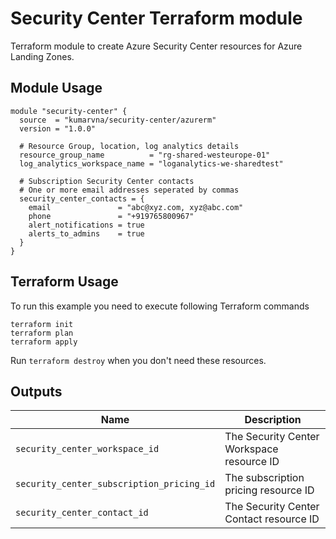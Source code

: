 # Security Center Terraform module

Terraform module to create Azure Security Center resources for Azure Landing Zones.

## Module Usage

```hcl
module "security-center" {
  source  = "kumarvna/security-center/azurerm"
  version = "1.0.0"

  # Resource Group, location, log analytics details
  resource_group_name          = "rg-shared-westeurope-01"
  log_analytics_workspace_name = "loganalytics-we-sharedtest"

  # Subscription Security Center contacts
  # One or more email addresses seperated by commas
  security_center_contacts = {
    email               = "abc@xyz.com, xyz@abc.com"
    phone               = "+919765800967"
    alert_notifications = true
    alerts_to_admins    = true
  }
}
```

## Terraform Usage

To run this example you need to execute following Terraform commands

```hcl
terraform init
terraform plan
terraform apply

```

Run `terraform destroy` when you don't need these resources.

## Outputs

Name | Description
---- | -----------
`security_center_workspace_id`|The Security Center Workspace resource ID
`security_center_subscription_pricing_id`|The subscription pricing resource ID
`security_center_contact_id`|The Security Center Contact resource ID
